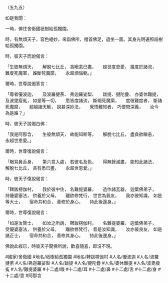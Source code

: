 （五九五）

如是我聞：

一時，佛住舍衛國祇樹給孤獨園。

時，有無煩天子，容色絕妙，來詣佛所，稽首佛足，退坐一面。其身光明遍照祇樹給孤獨園。

時，彼天子而說偈言：

「生彼無煩天，　　解脫七比丘，
貪瞋恚已盡，　　超世度恩愛，
誰度於諸流，　　難度死魔軍，
誰斷死魔縻，　　永超煩惱軛。」

爾時，世尊說偈答言：

「尊者優波迦，　　及波羅揵荼、
弗迦羅娑梨、　　跋提、揵陀疊、
亦婆休難提，　　及波毘瘦㝹，
如是等一切，　　悉皆度諸流，
斷絕死魔縻，　　度彼難度者，
斷諸死魔縻，　　超越諸天軛，
說甚深妙法，　　覺悟難知者，
巧便問深義，　　汝今為是誰？」

時，彼天子說偈白佛：

「我是阿那含，　　生彼無煩天，
故能知斯等，　　解脫七比丘，
盡貪欲瞋恚，　　永超世恩愛。」

爾時，世尊復說偈言：

「眼耳鼻舌身，　　第六意入處，
若彼名及色，　　得無餘滅盡，
能知此諸法，　　解脫七比丘，
貪有悉已盡，　　永超世恩愛。」

時，彼天子復說偈言：

「鞞跋楞伽村，　　我於彼中住，
名難提婆羅，　　造作諸瓦器，
迦葉佛弟子，　　持優婆塞法，
供養於父母，　　離欲修梵行，
世世為我友，　　我亦彼知識，
如是等大士，　　宿命共和合，
善修於身心，　　持此後邊身。」

爾時，世尊復說偈言：

「如是汝賢士，　　如汝之所說，
鞞跋楞伽村，　　名難提婆羅，
迦葉佛弟子，　　受優婆塞法，
供養於父母，　　離欲修梵行，
昔是汝知識，　　汝亦彼良友，
如是諸正士，　　宿命共和合，
善修其身心，　　持此後邊身。」

佛說此經已，時彼天子聞佛所說，歡喜隨喜，即沒不現。

#國家/舍衛國
#地名/祇樹給孤獨園
#地名/鞞跋楞伽村
#人名/優波迦
#人名/波羅揵荼
#人名/弗迦羅娑梨
#人名/跋提
#人名/揵陀疊
#人名/婆休難提
#人名/波毘瘦㝹
#人名/難提婆羅
#十二處/眼
#十二處/耳
#十二處/鼻
#十二處/舌
#十二處/身
#十二處/意
#阿那含
